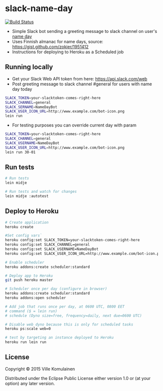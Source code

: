 slack-name-day
==============

[![Build Status](https://travis-ci.org/vkomulai/clj-slack-name-day.svg?branch=master)](https://travis-ci.org/vkomulai/clj-slack-name-day)


- Simple Slack bot sending a greeting message to slack channel on user's [name day](https://en.wikipedia.org/wiki/Name_day)
- Uses Finnish almanac for name days, source: https://gist.github.com/zokier/1951412
- Instructions for deploying to Heroku as a Scheduled job

Running locally
---------------
- Get your Slack Web API token from here: https://api.slack.com/web
- Post greeting message to slack channel #general for users with name day today

```sh
SLACK_TOKEN=your-slacktoken-comes-right-here
SLACK_CHANNEL=general
SLACK_SERNAME=NameDayBot
SLACK_USER_ICON_URL=http://www.example.com/bot-icon.png
lein run
```

- For testing purposes you can override current day with param

```sh
SLACK_TOKEN=your-slacktoken-comes-right-here
SLACK_CHANNEL=general
SLACK_USERNAME=NameDayBot
SLACK_USER_ICON_URL=http://www.example.com/bot-icon.png
lein run 30-01
```

Run tests
---------

```sh
# Run tests
lein midje

# Run tests and watch for changes
lein midje :autotest
```

Deploy to Heroku
----------------

```sh
# Create application
heroku create

#Set config vars`
heroku config:set SLACK_TOKEN=your-slacktoken-comes-right-here
heroku config:set SLACK_CHANNEL=general
heroku config:set SLACK_USERNAME=NameDayBot
heroku config:set SLACK_USER_ICON_URL=http://www.example.com/bot-icon.pg

# Enable scheduler
heroku addons:create scheduler:standard

# Deploy app to Heroku
git push heroku master

# Scheduler once per day (configure in browser)
heroku addons:create scheduler:standard
heroku addons:open scheduler

# Add job that runs once per day, at 0600 UTC, 0800 EET
# command ($ = lein run)
# schedule (Dyno size=free, frequency=daily, next due=0600 UTC)

# Disable web dyno because this is only for scheduled tasks
heroku ps:scale web=0

# test by targeting an instance deployed to Heroku
heroku run lein run
```

License
-------

Copyright © 2015 Ville Komulainen

Distributed under the Eclipse Public License either version 1.0 or (at
your option) any later version.
